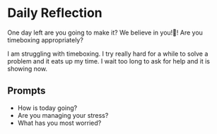 # Daily Reflection
One day left are you going to make it? We believe in you!💖! Are you timeboxing appropriately? 

I am struggling with timeboxing. I try really hard for a while to solve a problem and it eats up my time. I wait too long to ask for help and it is showing now.

## Prompts
- How is today going? 
- Are you managing your stress?
- What has you most worried?
